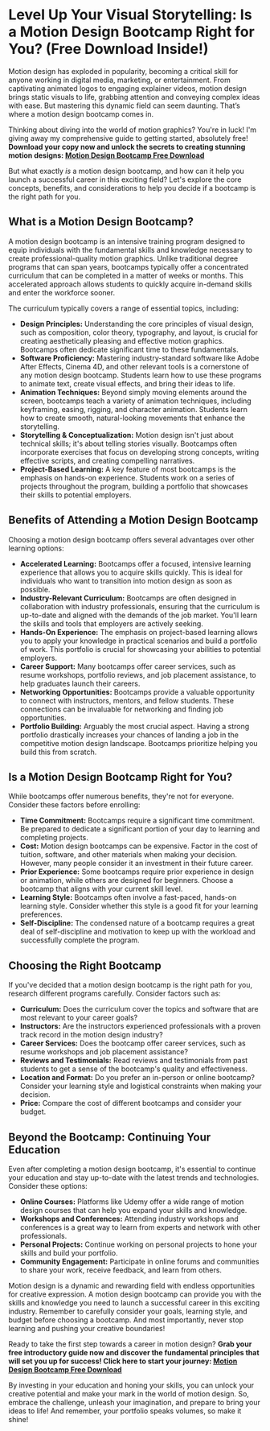 # Level Up Your Visual Storytelling: Is a Motion Design Bootcamp Right for You? (Free Download Inside!)

Motion design has exploded in popularity, becoming a critical skill for anyone working in digital media, marketing, or entertainment. From captivating animated logos to engaging explainer videos, motion design brings static visuals to life, grabbing attention and conveying complex ideas with ease. But mastering this dynamic field can seem daunting. That’s where a motion design bootcamp comes in.

Thinking about diving into the world of motion graphics? You're in luck! I'm giving away my comprehensive guide to getting started, absolutely free! **Download your copy now and unlock the secrets to creating stunning motion designs: [Motion Design Bootcamp Free Download](https://udemywork.com/motion-design-bootcamp)**

But what exactly *is* a motion design bootcamp, and how can it help you launch a successful career in this exciting field? Let's explore the core concepts, benefits, and considerations to help you decide if a bootcamp is the right path for you.

## What is a Motion Design Bootcamp?

A motion design bootcamp is an intensive training program designed to equip individuals with the fundamental skills and knowledge necessary to create professional-quality motion graphics. Unlike traditional degree programs that can span years, bootcamps typically offer a concentrated curriculum that can be completed in a matter of weeks or months. This accelerated approach allows students to quickly acquire in-demand skills and enter the workforce sooner.

The curriculum typically covers a range of essential topics, including:

*   **Design Principles:** Understanding the core principles of visual design, such as composition, color theory, typography, and layout, is crucial for creating aesthetically pleasing and effective motion graphics. Bootcamps often dedicate significant time to these fundamentals.
*   **Software Proficiency:**  Mastering industry-standard software like Adobe After Effects, Cinema 4D, and other relevant tools is a cornerstone of any motion design bootcamp.  Students learn how to use these programs to animate text, create visual effects, and bring their ideas to life.
*   **Animation Techniques:**  Beyond simply moving elements around the screen, bootcamps teach a variety of animation techniques, including keyframing, easing, rigging, and character animation.  Students learn how to create smooth, natural-looking movements that enhance the storytelling.
*   **Storytelling & Conceptualization:**  Motion design isn't just about technical skills; it's about telling stories visually.  Bootcamps often incorporate exercises that focus on developing strong concepts, writing effective scripts, and creating compelling narratives.
*   **Project-Based Learning:**  A key feature of most bootcamps is the emphasis on hands-on experience.  Students work on a series of projects throughout the program, building a portfolio that showcases their skills to potential employers.

## Benefits of Attending a Motion Design Bootcamp

Choosing a motion design bootcamp offers several advantages over other learning options:

*   **Accelerated Learning:**  Bootcamps offer a focused, intensive learning experience that allows you to acquire skills quickly.  This is ideal for individuals who want to transition into motion design as soon as possible.
*   **Industry-Relevant Curriculum:**  Bootcamps are often designed in collaboration with industry professionals, ensuring that the curriculum is up-to-date and aligned with the demands of the job market. You'll learn the skills and tools that employers are actively seeking.
*   **Hands-On Experience:**  The emphasis on project-based learning allows you to apply your knowledge in practical scenarios and build a portfolio of work. This portfolio is crucial for showcasing your abilities to potential employers.
*   **Career Support:**  Many bootcamps offer career services, such as resume workshops, portfolio reviews, and job placement assistance, to help graduates launch their careers.
*   **Networking Opportunities:**  Bootcamps provide a valuable opportunity to connect with instructors, mentors, and fellow students.  These connections can be invaluable for networking and finding job opportunities.
*   **Portfolio Building:** Arguably the most crucial aspect. Having a strong portfolio drastically increases your chances of landing a job in the competitive motion design landscape. Bootcamps prioritize helping you build this from scratch.

## Is a Motion Design Bootcamp Right for You?

While bootcamps offer numerous benefits, they're not for everyone. Consider these factors before enrolling:

*   **Time Commitment:**  Bootcamps require a significant time commitment.  Be prepared to dedicate a significant portion of your day to learning and completing projects.
*   **Cost:**  Motion design bootcamps can be expensive.  Factor in the cost of tuition, software, and other materials when making your decision. However, many people consider it an investment in their future career.
*   **Prior Experience:**  Some bootcamps require prior experience in design or animation, while others are designed for beginners.  Choose a bootcamp that aligns with your current skill level.
*   **Learning Style:**  Bootcamps often involve a fast-paced, hands-on learning style.  Consider whether this style is a good fit for your learning preferences.
*   **Self-Discipline:** The condensed nature of a bootcamp requires a great deal of self-discipline and motivation to keep up with the workload and successfully complete the program.

## Choosing the Right Bootcamp

If you've decided that a motion design bootcamp is the right path for you, research different programs carefully.  Consider factors such as:

*   **Curriculum:**  Does the curriculum cover the topics and software that are most relevant to your career goals?
*   **Instructors:**  Are the instructors experienced professionals with a proven track record in the motion design industry?
*   **Career Services:**  Does the bootcamp offer career services, such as resume workshops and job placement assistance?
*   **Reviews and Testimonials:**  Read reviews and testimonials from past students to get a sense of the bootcamp's quality and effectiveness.
*   **Location and Format:**  Do you prefer an in-person or online bootcamp? Consider your learning style and logistical constraints when making your decision.
*   **Price:**  Compare the cost of different bootcamps and consider your budget.

## Beyond the Bootcamp: Continuing Your Education

Even after completing a motion design bootcamp, it's essential to continue your education and stay up-to-date with the latest trends and technologies. Consider these options:

*   **Online Courses:**  Platforms like Udemy offer a wide range of motion design courses that can help you expand your skills and knowledge.
*   **Workshops and Conferences:**  Attending industry workshops and conferences is a great way to learn from experts and network with other professionals.
*   **Personal Projects:**  Continue working on personal projects to hone your skills and build your portfolio.
*   **Community Engagement:**  Participate in online forums and communities to share your work, receive feedback, and learn from others.

Motion design is a dynamic and rewarding field with endless opportunities for creative expression. A motion design bootcamp can provide you with the skills and knowledge you need to launch a successful career in this exciting industry. Remember to carefully consider your goals, learning style, and budget before choosing a bootcamp. And most importantly, never stop learning and pushing your creative boundaries!

Ready to take the first step towards a career in motion design? **Grab your free introductory guide now and discover the fundamental principles that will set you up for success! Click here to start your journey: [Motion Design Bootcamp Free Download](https://udemywork.com/motion-design-bootcamp)**

By investing in your education and honing your skills, you can unlock your creative potential and make your mark in the world of motion design. So, embrace the challenge, unleash your imagination, and prepare to bring your ideas to life! And remember, your portfolio speaks volumes, so make it shine!
